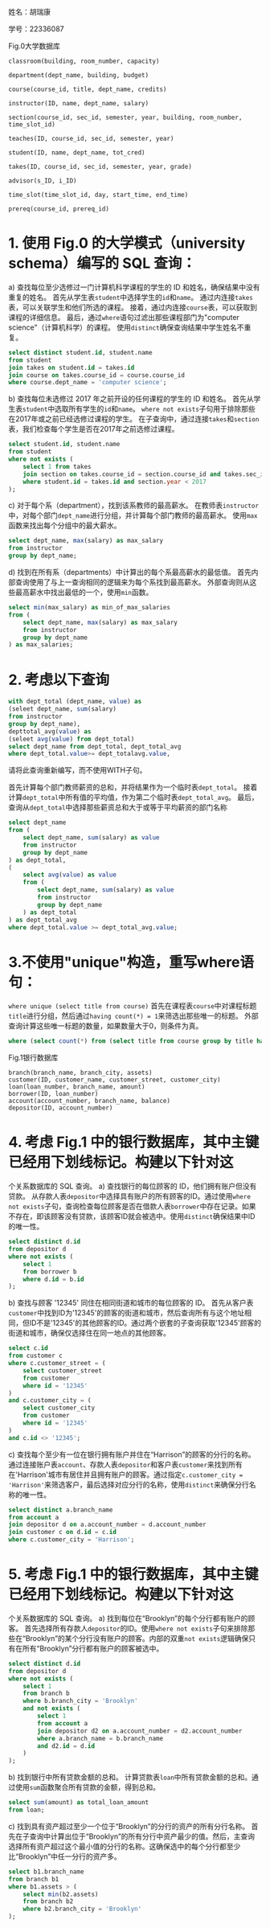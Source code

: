 姓名：胡瑞康

学号：22336087

Fig.0大学数据库
```
classroom(building, room_number, capacity)

department(dept_name, building, budget)

course(course_id, title, dept_name, credits)

instructor(ID, name, dept_name, salary)

section(course_id, sec_id, semester, year, building, room_number, time_slot_id)

teaches(ID, course_id, sec_id, semester, year)

student(ID, name, dept_name, tot_cred)

takes(ID, course_id, sec_id, semester, year, grade)

advisor(s_ID, i_ID)

time_slot(time_slot_id, day, start_time, end_time)

prereq(course_id, prereq_id)
```

# 1. 使用 Fig.0 的大学模式（university schema）编写的 SQL 查询：
a) 查找每位至少选修过一门计算机科学课程的学生的 ID 和姓名，确保结果中没有重复的姓名。
首先从学生表`student`中选择学生的`id`和`name`。
通过内连接`takes`表，可以关联学生和他们所选的课程。
接着，通过内连接`course`表，可以获取到课程的详细信息。
最后，通过`where`语句过滤出那些课程部门为"computer science"（计算机科学）的课程。
使用`distinct`确保查询结果中学生姓名不重复。
```sql
select distinct student.id, student.name
from student
join takes on student.id = takes.id
join course on takes.course_id = course.course_id
where course.dept_name = 'computer science';
```
b) 查找每位未选修过 2017 年之前开设的任何课程的学生的 ID 和姓名。
首先从学生表`student`中选取所有学生的`id`和`name`。
`where not exists`子句用于排除那些在2017年或之前已经选修过课程的学生。
在子查询中，通过连接`takes`和`section`表，我们检查每个学生是否在2017年之前选修过课程。

```sql
select student.id, student.name
from student
where not exists (
    select 1 from takes
    join section on takes.course_id = section.course_id and takes.sec_id = section.sec_id
    where student.id = takes.id and section.year < 2017
);
```
c) 对于每个系（department），找到该系教师的最高薪水。
在教师表`instructor`中，对每个部门`dept_name`进行分组，并计算每个部门教师的最高薪水。
使用`max`函数来找出每个分组中的最大薪水。
```sql
select dept_name, max(salary) as max_salary
from instructor
group by dept_name;
```
d) 找到在所有系（departments）中计算出的每个系最高薪水的最低值。
首先内部查询使用了与上一查询相同的逻辑来为每个系找到最高薪水。
外部查询则从这些最高薪水中找出最低的一个，使用`min`函数。
```sql
select min(max_salary) as min_of_max_salaries
from (
    select dept_name, max(salary) as max_salary
    from instructor
    group by dept_name
) as max_salaries;
```

# 2. 考虑以下查询
```sql
with dept_total (dept_name, value) as
(seleet dept_name, sum(salary)
from instructor
group by dept_name),
depttotal_avg(value) as
(seleet avg(value) from dept_total)
select dept_name from dept_total, dept_total_avg
where dept_total.value>= dept_totalavg.value,
```
请将此查询重新编写，而不使用WITH子句。

首先计算每个部门教师薪资的总和，并将结果作为一个临时表`dept_total`。
接着计算`dept_total`中所有值的平均值，作为第二个临时表`dept_total_avg`。
最后，查询从`dept_total`中选择那些薪资总和大于或等于平均薪资的部门名称
```sql
select dept_name
from (
    select dept_name, sum(salary) as value
    from instructor
    group by dept_name
) as dept_total,
(
    select avg(value) as value
    from (
        select dept_name, sum(salary) as value
        from instructor
        group by dept_name
    ) as dept_total
) as dept_total_avg
where dept_total.value >= dept_total_avg.value;
```

# 3.不使用"unique"构造，重写where语句：
`where unique (select title from course)`
首先在课程表`course`中对课程标题`title`进行分组，然后通过`having count(*) = 1`来筛选出那些唯一的标题。
外部查询计算这些唯一标题的数量，如果数量大于0，则条件为真。

```sql
where (select count(*) from (select title from course group by title having count(*) = 1) as unique_titles) > 0;
```


Fig.1银行数据库
```
branch(branch_name, branch_city, assets)
customer(ID, customer_name, customer_street, customer_city)
loan(loan_number, branch_name, amount)
borrower(ID, loan_number)
account(account_number, branch_name, balance)
depositor(ID, account_number)
```

# 4. 考虑 Fig.1 中的银行数据库，其中主键已经用下划线标记。构建以下针对这
个关系数据库的 SQL 查询。
a) 查找银行的每位顾客的 ID，他们拥有账户但没有贷款。
从存款人表`depositor`中选择具有账户的所有顾客的ID。通过使用`where not exists`子句，查询检查每位顾客是否在借款人表`borrower`中存在记录。如果不存在，即该顾客没有贷款，该顾客ID就会被选中。使用`distinct`确保结果中ID的唯一性。
```sql
select distinct d.id
from depositor d
where not exists (
    select 1
    from borrower b
    where d.id = b.id
);
```
b) 查找与顾客 '12345' 同住在相同街道和城市的每位顾客的 ID。
首先从客户表`customer`中找到ID为'12345'的顾客的街道和城市，然后查询所有与这个地址相同，但ID不是'12345'的其他顾客的ID。通过两个嵌套的子查询获取'12345'顾客的街道和城市，确保仅选择住在同一地点的其他顾客。
```sql
select c.id
from customer c
where c.customer_street = (
    select customer_street
    from customer
    where id = '12345'
)
and c.customer_city = (
    select customer_city
    from customer
    where id = '12345'
)
and c.id <> '12345';
```
c) 查找每个至少有一位在银行拥有账户并住在“Harrison”的顾客的分行的名称。
通过连接账户表`account`、存款人表`depositor`和客户表`customer`来找到所有在'Harrison'城市有居住并且拥有账户的顾客。通过指定`c.customer_city = 'Harrison'`来筛选客户，最后选择对应分行的名称，使用`distinct`来确保分行名称的唯一性。

```sql
select distinct a.branch_name
from account a
join depositor d on a.account_number = d.account_number
join customer c on d.id = c.id
where c.customer_city = 'Harrison';
```
# 5. 考虑 Fig.1 中的银行数据库，其中主键已经用下划线标记。构建以下针对这
个关系数据库的 SQL 查询。
a) 找到每位在“Brooklyn”的每个分行都有账户的顾客。
首先选择所有存款人`depositor`的ID。使用`where not exists`子句来排除那些在“Brooklyn”的某个分行没有账户的顾客。内部的双重`not exists`逻辑确保只有在所有“Brooklyn”分行都有账户的顾客被选中。
```sql
select distinct d.id
from depositor d
where not exists (
    select 1
    from branch b
    where b.branch_city = 'Brooklyn'
    and not exists (
        select 1
        from account a
        join depositor d2 on a.account_number = d2.account_number
        where a.branch_name = b.branch_name
        and d2.id = d.id
    )
);
```
b) 找到银行中所有贷款金额的总和。
计算贷款表`loan`中所有贷款金额的总和。通过使用`sum`函数聚合所有贷款的金额，得到总和。
```sql
select sum(amount) as total_loan_amount
from loan;
```
c) 找到具有资产超过至少一个位于“Brooklyn”的分行的资产的所有分行名称。
首先在子查询中计算出位于“Brooklyn”的所有分行中资产最少的值。然后，主查询选择所有资产超过这个最小值的分行的名称。这确保选中的每个分行都至少比“Brooklyn”中任一分行的资产多。
```sql
select b1.branch_name
from branch b1
where b1.assets > (
    select min(b2.assets)
    from branch b2
    where b2.branch_city = 'Brooklyn'
);
```